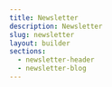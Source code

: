 ```yaml
---
title: Newsletter
description: Newsletter
slug: newsletter
layout: builder
sections:
  - newsletter-header
  - newsletter-blog
---
```

